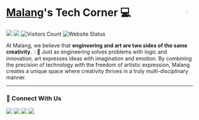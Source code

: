 # <a href="https://malangbvp.vercel.app">Malang</a>'s Tech Corner 💻 <img src="https://raw.githubusercontent.com/MalangBvp/media/refs/heads/main/images/favicon.webp" height=40px align=right>

<img src="https://img.shields.io/badge/Malang-Arts%20&%20Photography-teal?style=flat" />  <img src="https://img.shields.io/badge/Creativity-Unlimited-gold?style=flat" /> <img src="https://api.visitorbadge.io/api/visitors?path=multiverseweb2%2malang%20&countColor=%23263759&style=flat" alt="Visitors Count"> <img alt="Website Status" src="https://img.shields.io/website?url=https%3A%2F%2Fmalangbvp.vercel.app/%2F&up_message=ok&up_color=%2324ad29&down_message=not%20ok&down_color=red&style=flat">

At Malang, we believe that **engineering and art are two sides of the same creativity**. 💡🎨 Just as engineering solves problems with logic and innovation, art expresses ideas with imagination and emotion. By combining the precision of technology with the freedom of artistic expression, Malang creates a unique space where creativity thrives in a truly multi-disciplinary manner.


---

### 🤝 Connect With Us
<a href="https://github.com/MalangBvp"><img src="https://img.shields.io/badge/GitHub-MalangBvp-black?style=flate&logo=github" /></a> <a href="www.instagram.com/malangbvp"><img src="https://img.shields.io/badge/Instagram-@malangbvp-E4505F?style=flat&logo=instagram" /></a> <a href="www.linkedin.com/company/malangbvp"><img src="https://img.shields.io/badge/Linkedin-malangbvp-blue?style=flat&logo=instagram" /></a> <a href="mailto:malangbvp@gmail.com"><img src="https://img.shields.io/badge/Email-malangbvp%40gmail.com-white?style=flat&logo=gmail" /></a>
